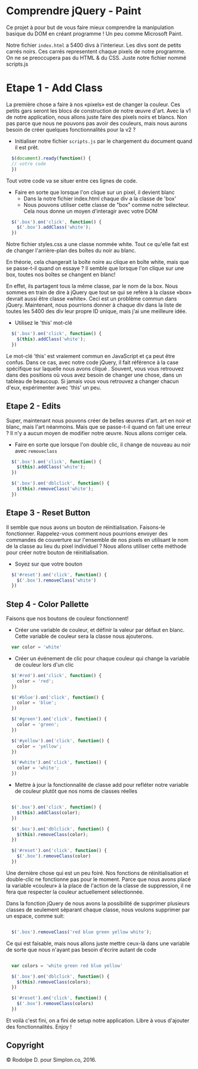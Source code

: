 # Comprendre jQuery - Paint

Ce projet à pour but de vous faire mieux comprendre la manipulation basique du DOM en créant programme ! Un peu comme Microsoft Paint.

Notre fichier `index.html` a 5400 divs à l'interieur. Les divs sont de petits carrés noirs. Ces carrés representent chaque pixels de notre programme. On ne se preoccupera pas du HTML & du CSS. Juste notre fichier nommé scripts.js

# Etape 1 - Add Class

La première chose a faire à nos «pixels»  est de changer la couleur. Ces petits gars seront les blocs de construction de notre œuvre d'art. Avec  la v1 de notre application, nous allons juste faire des pixels noirs et blancs. Non pas parce que nous ne pouvons pas avoir des couleurs, mais nous aurons besoin de créer quelques fonctionnalités pour la v2 ?

- Initialiser notre fichier `scripts.js`  par le chargement du document quand il est prêt.

``` javascript
  $(document).ready(function() {
  // votre code
  })
```

Tout votre code va se situer entre ces lignes de code.

- Faire en sorte que lorsque l'on clique sur un pixel, il devient blanc
  - Dans la notre fichier index.html chaque div a la classe de 'box'
  - Nous pouvons utiliser cette classe de "box" comme notre sélecteur. Cela nous donne un moyen d'interagir avec votre DOM

``` javascript
  $('.box').on('click', function() {
    $('.box').addClass('white');
  })

```

Notre fichier styles.css a une classe nommée white. Tout ce qu'elle fait est de changer l'arrière-plan des boîtes du noir au blanc.

En théorie, cela changerait la boîte noire au clique en boîte white, mais que se passe-t-il quand on essaye ?
Il semble que lorsque l'on clique sur une box, toutes nos boîtes se changent en blanc!

En effet, ils partagent tous la même classe, par le nom de la box. Nous sommes en train de dire à jQuery que tout se qui se refère à la classe  «box» devrait aussi être classe «white». Ceci est un problème commun dans jQuery. Maintenant, nous pourrions donner à chaque div dans la liste de toutes les 5400 des div leur propre ID unique, mais j'ai une meilleure idée.

- Utilisez le 'this' mot-clé

``` javascript
  $('.box').on('click', function() {
    $(this).addClass('white');
  })
```

Le mot-clé 'this' est vraiement commun en JavaScript et ça peut être confus. Dans ce cas, avec notre code jQuery, il fait référence à la case spécifique sur laquelle nous avons cliqué . Souvent, vous vous retrouvez dans des positions où vous avez besoin de changer une chose, dans un tableau de beaucoup. Si jamais vous vous retrouvez a changer chacun d'eux, expérimenter avec 'this' un peu.

## Etape 2 - Edits

Super, maintenant nous pouvons créer de belles œuvres d'art. art en noir et blanc, mais l'art néanmoins. Mais que se passe-t-il quand on fait une erreur ? Il n'y a aucun moyen de modifier notre œuvre. Nous allons corriger cela.

- Faire en sorte que lorsque l'on double clic, il change de nouveau au noir avec `removeclass`

``` javascript
  $('.box').on('click', function() {
    $(this).addClass('white');
  })

  $('.box').on('dblclick', function() {
    $(this).removeClass('white');
  })
```

## Etape 3 - Reset Button

Il semble que nous avons un bouton de réinitialisation. Faisons-le fonctionner. Rappelez-vous comment nous pourrions envoyer des commandes de couverture sur l'ensemble de nos pixels en utilisant le nom de la classe au lieu du pixel individuel ? Nous allons utiliser cette méthode pour créer notre bouton de réinitialisation.

- Soyez sur que votre bouton

``` javascript
  $('#reset').on('click', function() {
    $('.box').removeClass('white')
  })
```

## Step 4 - Color Pallette

Faisons que nos boutons de couleur fonctionnent!

- Créer une variable de couleur, et définir la valeur par défaut en blanc. Cette variable de couleur sera la classe nous ajouterons.

``` javascript
  var color = 'white'
```


- Créer un événement de clic pour chaque couleur qui change la variable de couleur lors d'un clic

``` javascript
  $('#red').on('click', function() {
    color = 'red';
  })

  $('#blue').on('click', function() {
    color = 'blue';
  })

  $('#green').on('click', function() {
    color = 'green';
  })

  $('#yellow').on('click', function() {
    color = 'yellow';
  })

  $('#white').on('click', function() {
    color = 'white';
  })
```

- Mettre à jour la fonctionnalité de classe add pour refléter notre variable de couleur plutôt que nos noms de classes réelles

``` javascript

  $('.box').on('click', function() {
    $(this).addClass(color);
  })

  $('.box').on('dblclick', function() {
    $(this).removeClass(color);
  })

  $('#reset').on('click', function() {
    $('.box').removeClass(color)
  })

```

Une dernière chose qui est un peu foiré. Nos fonctions de réinitialisation et double-clic ne fonctionne pas pour le moment. Parce que nous avons placé la variable «couleur» à la place de l'action de la classe de suppression, il ne fera que respecter la couleur actuellement sélectionnée.

Dans la fonction jQuery de nous avons la possibilité de supprimer plusieurs classes de seulement séparant chaque classe, nous voulons supprimer par un espace, comme suit:

``` javascript

  $('.box').removeClass('red blue green yellow white');

```

Ce qui est faisable, mais nous allons juste mettre ceux-là dans une variable de sorte que nous n'ayant pas besoin d'écrire autant de code

``` javascript

  var colors = 'white green red blue yellow'

  $('.box').on('dblclick', function() {
    $(this).removeClass(colors);
  })

  $('#reset').on('click', function() {
    $('.box').removeClass(colors)
  })

```
Et voilà c'est fini, on a fini de setup notre application. Libre à vous d'ajouter des fonctionnalités. Enjoy !

## Copyright

© Rodolpe D. pour Simplon.co, 2016.
